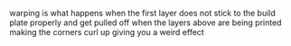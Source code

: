 warping is what happens when the first layer does not stick to the build plate properly and get pulled off when the layers above are being printed making the corners curl up giving you a weird effect 